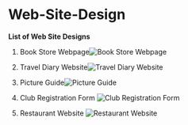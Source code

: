 # Web-Site-Design
**List of Web Site Designs**
1) Book Store Webpage![Book Store Webpage](https://user-images.githubusercontent.com/114443699/203210640-609a9aa0-915e-4b14-bfb3-f25b7457383e.png)

2) Travel Diary Website![Travel Diary Website](https://user-images.githubusercontent.com/114443699/203210801-88d006c0-fce0-4a21-98a4-e1f7ba8fc1a0.png)

3) Picture Guide![Picture Guide](https://user-images.githubusercontent.com/114443699/203212281-00ead59f-ad4e-4ce7-8cbe-65b65226368f.png)

4) Club Registration Form
![Club Registration Form](https://user-images.githubusercontent.com/114443699/203212798-b2f286f7-c95b-4a74-9f3c-71653222f6fa.png)

4) Restaurant Website
![Restaurant Website](https://user-images.githubusercontent.com/114443699/209747563-549be0fe-7c58-48c6-9ae9-b99d82c9d02a.png)
